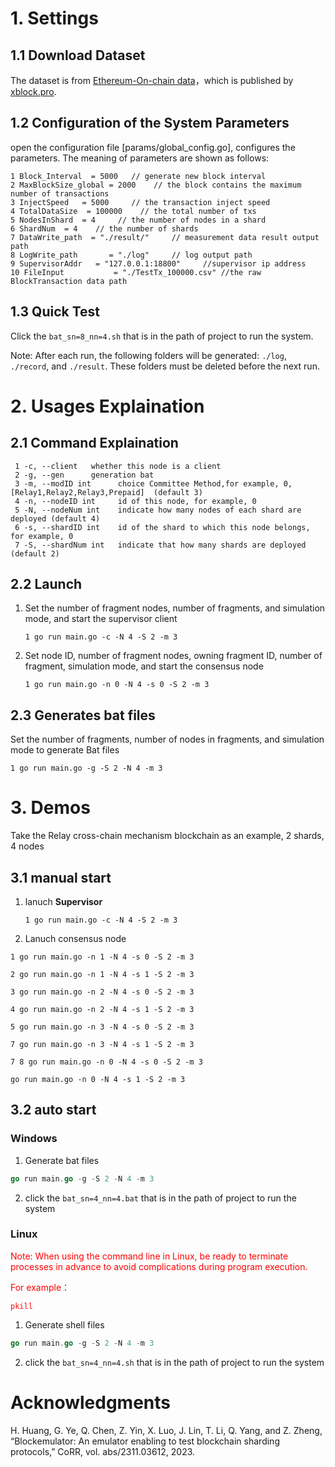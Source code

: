 

# 1. Settings
## 1.1 Download Dataset
The dataset is from [Ethereum-On-chain data](https://xblock.pro/#/dataset/14)，which is published by [xblock.pro](https://xblock.pro/#/).

## 1.2 Configuration of the System Parameters

open the configuration file [params/global_config.go], configures the parameters. The meaning of parameters are shown as follows:

```
1 Block_Interval  = 5000   // generate new block interval
2 MaxBlockSize_global = 2000    // the block contains the maximum number of transactions
3 InjectSpeed   = 5000     // the transaction inject speed
4 TotalDataSize  = 100000    // the total number of txs
5 NodesInShard  = 4     // the number of nodes in a shard
6 ShardNum  = 4    // the number of shards
7 DataWrite_path  = "./result/"     // measurement data result output path
8 LogWrite_path       = "./log"     // log output path
9 SupervisorAddr   = "127.0.0.1:18800"     //supervisor ip address
10 FileInput           = "./TestTx_100000.csv" //the raw BlockTransaction data path
```


## 1.3 Quick Test

Click the `bat_sn=8_nn=4.sh` that is in the path of project to run the system.

Note: After each run, the following folders will be generated: `./log`, `./record`, and `./result`. These folders must be deleted before the next run.

# 2. Usages Explaination

## 2.1 Command  Explaination
```
 1 -c, --client   whether this node is a client
 2 -g, --gen      generation bat
 3 -m, --modID int      choice Committee Method,for example, 0, [Relay1,Relay2,Relay3,Prepaid]  (default 3)
 4 -n, --nodeID int     id of this node, for example, 0
 5 -N, --nodeNum int    indicate how many nodes of each shard are deployed (default 4)
 6 -s, --shardID int    id of the shard to which this node belongs, for example, 0
 7 -S, --shardNum int   indicate that how many shards are deployed (default 2)
```

## 2.2 Launch 
1. Set the number of fragment nodes, number of fragments, and simulation mode, and start the supervisor client
   ```
   1 go run main.go -c -N 4 -S 2 -m 3 
   ```
2. Set node ID, number of fragment nodes, owning fragment ID, number of fragment, simulation mode, and start the consensus node

    ```
    1 go run main.go -n 0 -N 4 -s 0 -S 2 -m 3 
    ```


## 2.3 Generates bat files
Set the number of fragments, number of nodes in fragments, and simulation mode to generate Bat files

``` 
1 go run main.go -g -S 2 -N 4 -m 3 
```
# 3. Demos
Take the Relay cross-chain mechanism blockchain as an example, 2 shards, 4 nodes
## 3.1 manual start
1. lanuch **Supervisor**
   ```
   1 go run main.go -c -N 4 -S 2 -m 3 
   ```
2. Lanuch consensus node

```
1 go run main.go -n 1 -N 4 -s 0 -S 2 -m 3 

2 go run main.go -n 1 -N 4 -s 1 -S 2 -m 3 

3 go run main.go -n 2 -N 4 -s 0 -S 2 -m 3 

4 go run main.go -n 2 -N 4 -s 1 -S 2 -m 3 

5 go run main.go -n 3 -N 4 -s 0 -S 2 -m 3 

7 go run main.go -n 3 -N 4 -s 1 -S 2 -m 3 

7 8 go run main.go -n 0 -N 4 -s 0 -S 2 -m 3 

go run main.go -n 0 -N 4 -s 1 -S 2 -m 3 
```
## 3.2 auto start

### Windows 
1. Generate bat files

```Go
go run main.go -g -S 2 -N 4 -m 3
```

2. click the `bat_sn=4_nn=4.bat` that is in the path of project to run the system 


### Linux
<font color='red'>Note: When using the command line in Linux, be ready to terminate processes in advance to avoid complications during program execution.

For example：
```
pkill
```
</font>

1. Generate shell files

```Go
go run main.go -g -S 2 -N 4 -m 3
```

2. click the `bat_sn=4_nn=4.sh` that is in the path of project to run the system


# Acknowledgments

H. Huang, G. Ye, Q. Chen, Z. Yin, X. Luo, J. Lin, T. Li, Q. Yang, and Z. Zheng, “Blockemulator: An emulator enabling to test blockchain sharding protocols,” CoRR, vol. abs/2311.03612, 2023.
